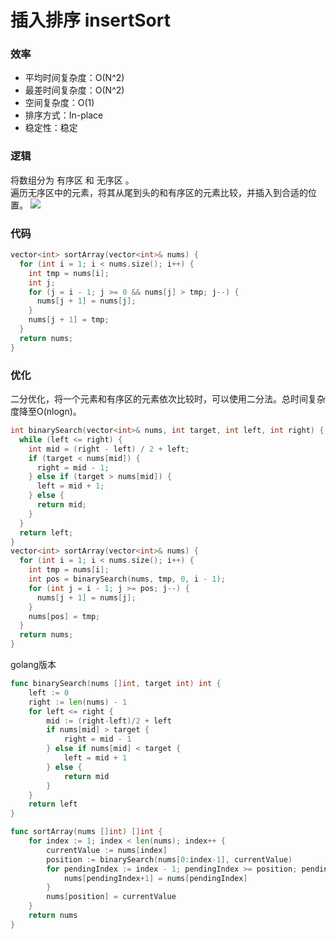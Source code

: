 # 插入排序 insertSort
### 效率
* 平均时间复杂度：O(N^2)
* 最差时间复杂度：O(N^2)
* 空间复杂度：O(1)
* 排序方式：In-place
* 稳定性：稳定
### 逻辑
将数组分为 有序区 和 无序区 。  
遍历无序区中的元素，将其从尾到头的和有序区的元素比较，并插入到合适的位置。
![](https://www.runoob.com/wp-content/uploads/2019/03/insertionSort.gif)
### 代码
```cpp
vector<int> sortArray(vector<int>& nums) {
  for (int i = 1; i < nums.size(); i++) {
    int tmp = nums[i];
    int j;
    for (j = i - 1; j >= 0 && nums[j] > tmp; j--) {
      nums[j + 1] = nums[j];
    }
    nums[j + 1] = tmp;
  }
  return nums;
}
```
### 优化
二分优化，将一个元素和有序区的元素依次比较时，可以使用二分法。总时间复杂度降至O(nlogn)。
```cpp
int binarySearch(vector<int>& nums, int target, int left, int right) {
  while (left <= right) {
    int mid = (right - left) / 2 + left;
    if (target < nums[mid]) {
      right = mid - 1;
    } else if (target > nums[mid]) {
      left = mid + 1;
    } else {
      return mid;
    }
  }
  return left;
}
vector<int> sortArray(vector<int>& nums) {
  for (int i = 1; i < nums.size(); i++) {
    int tmp = nums[i];
    int pos = binarySearch(nums, tmp, 0, i - 1);
    for (int j = i - 1; j >= pos; j--) {
      nums[j + 1] = nums[j];
    }
    nums[pos] = tmp;
  }
  return nums;
}
```
golang版本
```go
func binarySearch(nums []int, target int) int {
	left := 0
	right := len(nums) - 1
	for left <= right {
		mid := (right-left)/2 + left
		if nums[mid] > target {
			right = mid - 1
		} else if nums[mid] < target {
			left = mid + 1
		} else {
			return mid
		}
	}
	return left
}

func sortArray(nums []int) []int {
	for index := 1; index < len(nums); index++ {
		currentValue := nums[index]
		position := binarySearch(nums[0:index-1], currentValue)
		for pendingIndex := index - 1; pendingIndex >= position; pendingIndex-- {
			nums[pendingIndex+1] = nums[pendingIndex]
		}
		nums[position] = currentValue
	}
	return nums
}
```